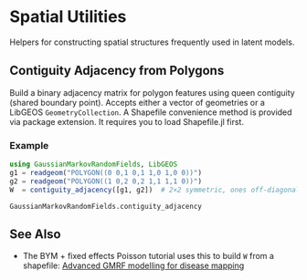 # Spatial Utilities

Helpers for constructing spatial structures frequently used in latent models.

## Contiguity Adjacency from Polygons

Build a binary adjacency matrix for polygon features using queen contiguity
(shared boundary point). Accepts either a vector of geometries or a LibGEOS
`GeometryCollection`. A Shapefile convenience method is provided via package
extension. It requires you to load Shapefile.jl first.

### Example

```julia
using GaussianMarkovRandomFields, LibGEOS
g1 = readgeom("POLYGON((0 0,1 0,1 1,0 1,0 0))")
g2 = readgeom("POLYGON((1 0,2 0,2 1,1 1,1 0))")
W  = contiguity_adjacency([g1, g2])  # 2×2 symmetric, ones off-diagonal
```

```@docs
GaussianMarkovRandomFields.contiguity_adjacency
```

## See Also

- The BYM + fixed effects Poisson tutorial uses this to build `W` from a shapefile: [Advanced GMRF modelling for disease mapping](@ref)

